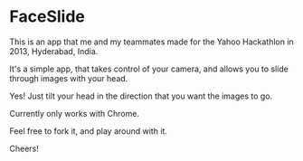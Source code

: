 FaceSlide
============

This is an app that me and my teammates made for the Yahoo Hackathlon in 2013, Hyderabad, India.

It's a simple app, that takes control of your camera, and allows you to slide through images with your head. 

Yes! Just tilt your head in the direction that you want the images to go.

Currently only works with Chrome. 


Feel free to fork it, and play around with it.

Cheers!


